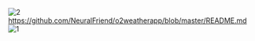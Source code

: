 ![2](https://github.com/user-attachments/assets/0b35a14e-e342-4d76-ab80-0ed9bbe25067)https://github.com/NeuralFriend/o2weatherapp/blob/master/README.md
![1](https://github.com/user-attachments/assets/2489ad4a-92eb-4efa-a38e-04c078bd5208)

